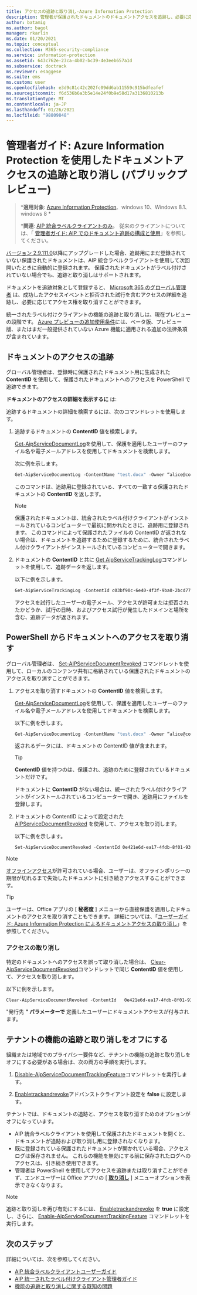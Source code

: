 ```yaml
---
title: アクセスの追跡と取り消し-Azure Information Protection
description: 管理者が保護されたドキュメントのドキュメントアクセスを追跡し、必要に応じてアクセスを取り消す方法について説明します。
author: batamig
ms.author: bagol
manager: rkarlin
ms.date: 01/20/2021
ms.topic: conceptual
ms.collection: M365-security-compliance
ms.service: information-protection
ms.assetid: 643c762e-23ca-4b02-bc39-4e3eeb657a1d
ms.subservice: doctrack
ms.reviewer: esaggese
ms.suite: ems
ms.custom: user
ms.openlocfilehash: e3d9c81c42c202fc09dd6ab11559c915bdfeafef
ms.sourcegitcommit: f6d536b6a3b5e14e24f0b9e58d17a3136810213b
ms.translationtype: MT
ms.contentlocale: ja-JP
ms.lasthandoff: 01/26/2021
ms.locfileid: "98809848"
---
```

# <a name="administrator-guide-track-and-revoke-document-access-with-azure-information-protection-public-preview"></a>管理者ガイド: Azure Information Protection を使用したドキュメントアクセスの追跡と取り消し (パブリックプレビュー)

>***適用対象**: [Azure Information Protection](https://azure.microsoft.com/pricing/details/information-protection)、windows 10、Windows 8.1、windows 8 *
>
>***関連**: [AIP 統合ラベルクライアントのみ](../faqs.md#whats-the-difference-between-the-azure-information-protection-classic-and-unified-labeling-clients)。 従来のクライアントについては、「 [管理者ガイド: AIP でのドキュメント追跡の構成と使用](client-admin-guide-document-tracking.md)」を参照してください。

[バージョン 2.9.111.0](unifiedlabelingclient-version-release-history.md#version-291110)以降にアップグレードした場合、追跡用にまだ登録されていない保護されたドキュメントは、AIP 統合ラベルクライアントを使用して次回開いたときに自動的に登録されます。 保護されたドキュメントがラベル付けされていない場合でも、追跡と取り消しはサポートされます。

ドキュメントを追跡対象として登録すると、 [Microsoft 365 のグローバル管理者](/microsoft-365/admin/add-users/about-admin-roles#commonly-used-microsoft-365-admin-center-roles) は、成功したアクセスイベントと拒否された試行を含むアクセスの詳細を追跡し、必要に応じてアクセス権を取り消すことができます。 

統一されたラベル付けクライアントの機能の追跡と取り消しは、現在プレビューの段階です。 [Azure プレビューの追加使用条件](https://azure.microsoft.com/support/legal/preview-supplemental-terms/)には、ベータ版、プレビュー版、またはまだ一般提供されていない Azure 機能に適用される追加の法律条項が含まれています。 

## <a name="track-document-access"></a>ドキュメントのアクセスの追跡

グローバル管理者は、登録時に保護されたドキュメント用に生成された **ContentID** を使用して、保護されたドキュメントへのアクセスを PowerShell で追跡できます。

**ドキュメントのアクセスの詳細を表示するに** は:

追跡するドキュメントの詳細を検索するには、次のコマンドレットを使用します。

1. 追跡するドキュメントの **ContentID** 値を検索します。
    
    [Get-AipServiceDocumentLog](/powershell/module/aipservice/get-aipservicedocumentlog)を使用して、保護を適用したユーザーのファイル名や電子メールアドレスを使用してドキュメントを検索します。
    
    次に例を示します。
        
    ```PowerShell
    Get-AipServiceDocumentLog -ContentName "test.docx" -Owner “alice@contoso.com” -FromTime "12/01/2020 00:00:00" -ToTime "12/31/2020 23:59:59"
    ```
 
    このコマンドは、追跡用に登録されている、すべての一致する保護されたドキュメントの **ContentID** を返します。

    > [!NOTE]
    > 保護されたドキュメントは、統合されたラベル付けクライアントがインストールされているコンピューターで最初に開かれたときに、追跡用に登録されます。 このコマンドによって保護されたファイルの ContentID が返されない場合は、ドキュメントを追跡するために登録するために、統合されたラベル付けクライアントがインストールされているコンピューターで開きます。

1. ドキュメントの **ContentID** と共に [Get AipServiceTrackingLog](/powershell/module/aipservice/get-aipservicetrackinglog)コマンドレットを使用して、追跡データを返します。

    以下に例を示します。
    
    ```PowerShell
    Get-AipServiceTrackingLog -ContentId c03bf90c-6e40-4f3f-9ba0-2bcd77524b87
    ```

    アクセスを試行したユーザーの電子メール、アクセスが許可または拒否されたかどうか、試行の日時、およびアクセス試行が発生したドメインと場所を含む、追跡データが返されます。

## <a name="revoke-document-access-from-powershell"></a>PowerShell からドキュメントへのアクセスを取り消す

グローバル管理者は、 [Set-AIPServiceDocumentRevoked](/powershell/module/aipservice/set-aipservicedocumentrevoked) コマンドレットを使用して、ローカルのコンテンツ共有に格納されている保護されたドキュメントのアクセスを取り消すことができます。

1. アクセスを取り消すドキュメントの **ContentID** 値を検索します。
    
    [Get-AipServiceDocumentLog](/powershell/module/aipservice/get-aipservicedocumentlog)を使用して、保護を適用したユーザーのファイル名や電子メールアドレスを使用してドキュメントを検索します。
    
    以下に例を示します。
        
    ```PowerShell
    Get-AipServiceDocumentLog -ContentName "test.docx" -Owner “alice@contoso.com” -FromTime "12/01/2020 00:00:00" -ToTime "12/31/2020 23:59:59"
    ```

    返されるデータには、ドキュメントの ContentID 値が含まれます。

    > [!TIP]
    > **ContentID** 値を持つのは、保護され、追跡のために登録されているドキュメントだけです。 
    >
    > ドキュメントに **ContentID** がない場合は、統一されたラベル付けクライアントがインストールされているコンピューターで開き、追跡用にファイルを登録します。

1. ドキュメントの ContentID によって設定された [AIPServiceDocumentRevoked](/powershell/module/aipservice/set-aipservicedocumentrevoked) を使用して、アクセスを取り消します。

    以下に例を示します。

    ```PowerShell
    Set-AipServiceDocumentRevoked -ContentId 0e421e6d-ea17-4fdb-8f01-93a3e71333b8 -IssuerName testIssuer
    ```

> [!NOTE]
> [オフラインアクセス](/microsoft-365/compliance/encryption-sensitivity-labels#assign-permissions-now)が許可されている場合、ユーザーは、オフラインポリシーの期限が切れるまで失効したドキュメントに引き続きアクセスすることができます。 
> 

> [!TIP]
> ユーザーは、Office アプリの [ **秘密度** ] メニューから直接保護を適用したドキュメントのアクセスを取り消すこともできます。 詳細については、「[ユーザーガイド: Azure Information Protection によるドキュメントアクセスの取り消し](revoke-access-user.md)」を参照してください。

### <a name="un-revoke-access"></a>アクセスの取り消し

特定のドキュメントへのアクセスを誤って取り消した場合は、 [Clear-AipServiceDocumentRevoked](/powershell/module/aipservice/clear-aipservicedocumentrevoked)コマンドレットで同じ **ContentID** 値を使用して、アクセスを取り消します。 

以下に例を示します。

```PowerShell
Clear-AipServiceDocumentRevoked -ContentId   0e421e6d-ea17-4fdb-8f01-93a3e71333b8 -IssuerName testIssuer
```

"発行先 **" パラメーターで** 定義したユーザーにドキュメントアクセスが付与されます。

## <a name="turn-off-track-and-revoke-features-for-your-tenant"></a>テナントの機能の追跡と取り消しをオフにする

組織または地域でのプライバシー要件など、テナントの機能の追跡と取り消しをオフにする必要がある場合は、次の両方の手順を実行します。

1. [Disable-AipServiceDocumentTrackingFeature](/powershell/module/aipservice/disable-aipservicedocumenttrackingfeature)コマンドレットを実行します。

1. [Enabletrackandrevoke](clientv2-admin-guide-customizations.md#turn-off-document-tracking-features-public-preview)アドバンストクライアント設定を **false** に設定します。 

テナントでは、ドキュメントの追跡と、アクセスを取り消すためのオプションがオフになっています。

- AIP 統合ラベルクライアントを使用して保護されたドキュメントを開くと、ドキュメントが追跡および取り消し用に登録されなくなります。
- 既に登録されている保護されたドキュメントが開かれている場合、アクセスログは保存されません。 これらの機能を無効にする前に保存されたログへのアクセスは、引き続き使用できます。 
- 管理者は PowerShell を使用してアクセスを追跡または取り消すことができず、エンドユーザーは Office アプリの [ [**取り消し**](revoke-access-user.md#revoke-access-from-microsoft-office-apps) ] メニューオプションを表示できなくなります。

> [!NOTE]
> 追跡と取り消しを再び有効にするには、 [Enabletrackandrevoke](clientv2-admin-guide-customizations.md#turn-off-document-tracking-features-public-preview) を **true** に設定し、さらに、 [Enable-AipServiceDocumentTrackingFeature](/powershell/module/aipservice/enable-aipservicedocumenttrackingfeature) コマンドレットを実行します。
>
## <a name="next-steps"></a>次のステップ

詳細については、次を参照してください。

- [AIP 統合ラベルクライアントユーザーガイド](clientv2-user-guide.md)
- [AIP 統一されたラベル付けクライアント管理者ガイド](clientv2-admin-guide.md)
- [機能の追跡と取り消しに関する既知の問題](../known-issues.md#known-issues-for-track-and-revoke-features-public-preview)
